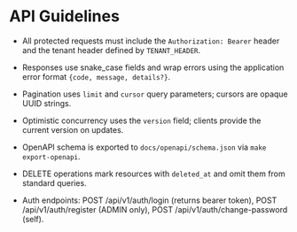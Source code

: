 # API Guidelines

- All protected requests must include the `Authorization: Bearer` header and the tenant header defined by `TENANT_HEADER`.
- Responses use snake_case fields and wrap errors using the application error format `{code, message, details?}`.
- Pagination uses `limit` and `cursor` query parameters; cursors are opaque UUID strings.
- Optimistic concurrency uses the `version` field; clients provide the current version on updates.
- OpenAPI schema is exported to `docs/openapi/schema.json` via `make export-openapi`.

- DELETE operations mark resources with `deleted_at` and omit them from standard queries.
- Auth endpoints: POST /api/v1/auth/login (returns bearer token), POST /api/v1/auth/register (ADMIN only), POST /api/v1/auth/change-password (self).
